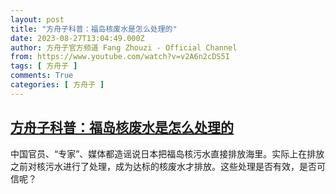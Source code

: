 ```yaml
---
layout: post
title: "方舟子科普：福岛核废水是怎么处理的"
date: 2023-08-27T13:04:49.000Z
author: 方舟子官方频道 Fang Zhouzi - Official Channel
from: https://www.youtube.com/watch?v=v2A6n2cDS5I
tags: [ 方舟子 ]
comments: True
categories: [ 方舟子 ]
---
```

<!--1693141489000-->
[方舟子科普：福岛核废水是怎么处理的](https://www.youtube.com/watch?v=v2A6n2cDS5I)
------

<div>
中国官员、“专家”、媒体都造谣说日本把福岛核污水直接排放海里。实际上在排放之前对核污水进行了处理，成为达标的核废水才排放。这些处理是否有效，是否可信呢？
</div>
